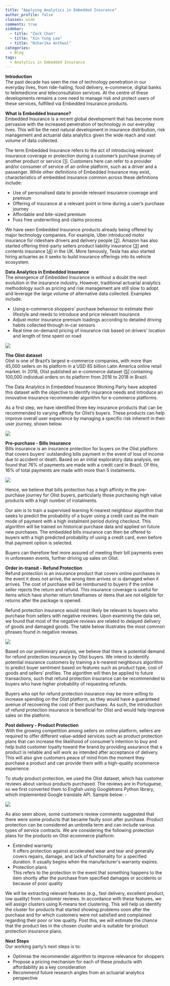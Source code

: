 ```yaml
---
title: "Applying Analytics in Embedded Insurance"
author_profile: false 
classes: wide
comments: true
sidebar:
  - title: "Zack Chan"
  - title: "Xin Yung Lee"
  - title: "Niharika Anthwal"
categories:
  - Blog
tags:
  - Analytics in Embedded Insurance
---
```

<b> Introduction </b>
<br>
The past decade has seen the rise of technology penetration in our everyday lives, from ride-hailing, food delivery, e-commerce, digital banks to telemedicine and teleconsultation services. At the centre of these developments remains a core need to manage risk and protect users of these services, fulfilled via Embedded Insurance products.

<b> What is Embedded Insurance? </b>
<br>
Embedded Insurance is a recent global development that has become more pervasive with the increased penetration of technology in our everyday lives. This will be the next natural development in insurance distribution, risk management and actuarial data analytics given the wide reach and vast volume of data collected.

The term Embedded Insurance refers to the act of introducing relevant insurance coverage or protection during a customer’s purchase journey of another product or service [<a href="https://www.mapfre.com/en/insights/innovation/embedded-insurance//">1</a>]. Customers here can refer to a provider and/or consumer of service of an online platform, such as a driver and a passenger. While other definitions of Embedded Insurance may exist, characteristics of embedded insurance common across these definitions include:
<ul>
  <li>
Use of personalised data to provide relevant insurance coverage and premium
  </li>

<li>
Offering of insurance at a relevant point in time during a user’s purchase journey
  </li>

<li>
Affordable and bite-sized premium
  </li>

<li>
Fuss free underwriting and claims process
</li>

</ul>

We have seen Embedded Insurance products already being offered by major technology companies. For example, Uber introduced motor insurance for rideshare drivers and delivery people [<a href="https://www.uber.com/us/en/drive/insurance//">2</a>]. Amazon has also started offering third-party sellers product liability insurance [<a href="https://www.insurancebusinessmag.com/us/news/specialty-insurance/amazon-reveals-massive-insurance-partnership-301827.aspx">3</a>] and contents insurance [<a href="https://www.reuters.com/world/uk/amazon-start-offering-insurance-uk-businesses-broker-2021-09-27/">4</a>] in the UK. More famously, Tesla has also started hiring actuaries as it seeks to build insurance offerings into its vehicle ecosystem.

<b> Data Analytics in Embedded Insurance </b>
<br>
The emergence of Embedded Insurance is without a doubt the next evolution in the insurance industry. However, traditional actuarial analytics methodology such as pricing and risk management are still slow to adopt and leverage the large volume of alternative data collected. Examples include:
<ul>
  <li>
Using e-commerce shoppers’ purchase behaviour to estimate their lifestyle and needs to introduce and price relevant insurance
  </li>
<li>
Adjust motor insurance premium loadings according to detailed driving habits collected through in-car sensors
  </li>
<li>
Real time on-demand pricing of insurance risk based on drivers’ location and length of time spent on road 
</li>
</ul>

<img src="/assets/images_for_posts/Embedded Insurance/01The Olist dataset.png" style="width: auto; height: auto">

<b> The Olist dataset </b>
<br>
Olist is one of Brazil’s largest e-commerce companies, with more than 45,000 sellers on its platform in a USD 85 billion Latin America online retail market. In 2018, Olist published an e-commerce dataset [<a href="https://www.kaggle.com/olistbr/brazilian-ecommerce/">5</a>] containing 100,000 individual orders on its platform from 2016 to 2018 in Brazil. 

The Data Analytics in Embedded Insurance Working Party have adopted this dataset with the objective to identify insurance needs and introduce an innovative insurance recommender algorithm for e-commerce platforms.

As a first step, we have identified three key insurance products that can be recommended to varying affinity for Olist’s buyers. These products can help improve overall user experience by managing a specific risk inherent in their user journey, shown below.

<img src="/assets/images_for_posts/Embedded Insurance/02user journey.png" style="width: auto; height: auto">

<b> Pre-purchase - Bills Insurance </b>
<br>
Bills insurance is an insurance protection for buyers on the Olist platform that covers buyers’ outstanding bills payment in the event of loss of income due to accident or death. Based on an initial exploratory data analysis, we found that 76% of payments are made with a credit card in Brazil. Of this, 16% of total payments are made with more than 5 instalments.

<img src="/assets/images_for_posts/Embedded Insurance/03 Bills Insurance.png" style="width: auto; height: auto">

Hence, we believe that bills protection has a high affinity in the pre-purchase journey for Olist buyers, particularly those purchasing high value products with a high number of instalments.

Our aim is to train a supervised learning K-nearest neighbour algorithm that seeks to predict the probability of a buyer using a credit card as the main mode of payment with a high instalment period during checkout. This algorithm will be trained on historical purchase data and applied on future new purchases. The embedded bills insurance can then be offered to buyers with a high predicted probability of using a credit card, even before that payment option is selected.

Buyers can therefore feel more assured of meeting their bill payments even in unforeseen events, further driving up sales on Olist.

<b>  Order in-transit - Refund Protection </b>
<br>
Refund protection is an insurance product that covers online purchases in the event it does not arrive, the wrong item arrives or is damaged when it arrives. The cost of purchase will be reimbursed to buyers if the online seller rejects the return and refund. This insurance coverage is useful for items which have shorter return timeframes or items that are not eligible for returns after the package is opened.

Refund protection insurance would most likely be relevant to buyers who purchase from sellers with negative reviews. Upon examining the data set, we found that most of the negative reviews are related to delayed delivery of goods and damaged goods. The table below illustrates the most common phrases found in negative reviews.

<img src="/assets/images_for_posts/Embedded Insurance/04Refund Protection.png" style="width: auto; height: auto">

Based on our preliminary analysis, we believe that there is potential demand for refund protection insurance by Olist buyers. We intend to identify potential insurance customers by training a k-nearest neighbours algorithm to predict buyer sentiment based on features such as product type, cost of goods and sellers’ profiles. The algorithm will then be applied to future transactions, such that refund protection insurance can be recommended to buyers who have higher probability of requesting refunds. 

Buyers who opt for refund protection insurance may be more willing to increase spending on the Olist platform, as they would have a guaranteed avenue of recovering the cost of their purchases. As such, the introduction of refund protection insurance is beneficial for Olist and would help improve sales on the platform.

<b> Post delivery - Product Protection </b>
<br>
With the growing competition among sellers on online platform, sellers are required to offer different value-added services such as product protection plans that can increase the likelihood of consumer’s intention to buy and help build customer loyalty toward the brand by providing assurance that a product is reliable and will work as intended after acceptance of delivery. This will also give customers peace of mind from the moment they purchase a product and can provide them with a high-quality ecommerce experience.

To study product protection, we used the Olist dataset, which has customer reviews about various products purchased. The reviews are in Portuguese, so we first converted them to English using Googletrans Python library, which implemented Google translate API. Sample below: -

<img src="/assets/images_for_posts/Embedded Insurance/05Product Protection.png" style="width: auto; height: auto">

As also seen above, some customers review comments suggested that there were some products that became faulty soon after purchase. Product protection can be considered an umbrella term and can include various types of service contracts. We are considering the following protection plans for the products on Olist ecommerce platform:
<ul>
  <li>
Extended warranty
<br>
It offers protection against accelerated wear and tear and generally covers repairs, damage, and lack of functionality for a specified duration. It usually begins when the  manufacturer's warranty expires.
  </li>

<li>  
Protection plans
<br>
This refers to the protection in the event that something happens to the item shortly after the purchase from specified damages or accidents or because of poor quality
</li>

</ul>

We will be extracting relevant features (e.g., fast delivery, excellent product, low quality) from customer reviews. In accordance with these features, we will assign clusters using K-means text clustering. This will help us identify the cluster for products that started showing problems soon after the purchase and for which customers were not satisfied and complained regarding their poor or low quality. Post this, we will estimate the chance that the product lies in the chosen cluster and is suitable for product protection insurance plans. 
<br>

<b> Next Steps </b>
<br>
Our working party’s next steps is to:
<ul>
  <li>
Optimise the recommender algorithm to improve relevance for shoppers
  </li>
<li>
Propose a pricing mechanism for each of these products with affordability as a key consideration
  </li>
<li>
Recommend future research angles from an actuarial analytics perspective
